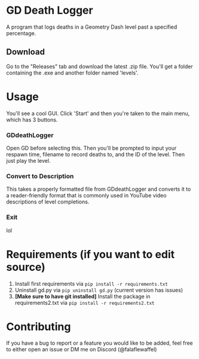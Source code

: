 # GD Death Logger
A program that logs deaths in a Geometry Dash level past a specified percentage.

## Download
Go to the "Releases" tab and download the latest .zip file. You'll get a folder containing the .exe and another folder named 'levels'.

# Usage
You'll see a cool GUI. Click 'Start' and then you're taken to the main menu, which has 3 buttons.

### GDdeathLogger
Open GD before selecting this. Then you'll be prompted to input your respawn time, filename to record deaths to, and the ID of the level. Then just play the level.

### Convert to Description
This takes a properly formatted file from GDdeathLogger and converts it to a reader-friendly format that is commonly used in YouTube video descriptions of level completions.

### Exit
lol

# Requirements (if you want to edit source)
1. Install first requirements via `pip install -r requirements.txt`
2. Uninstall gd.py via `pip uninstall gd.py` (current version has issues)
3. **[Make sure to have git installed]** Install the package in requirements2.txt via `pip install -r requirements2.txt`

# Contributing
If you have a bug to report or a feature you would like to be added, feel free to either open an issue or DM me on Discord (@falaflewaffel)
